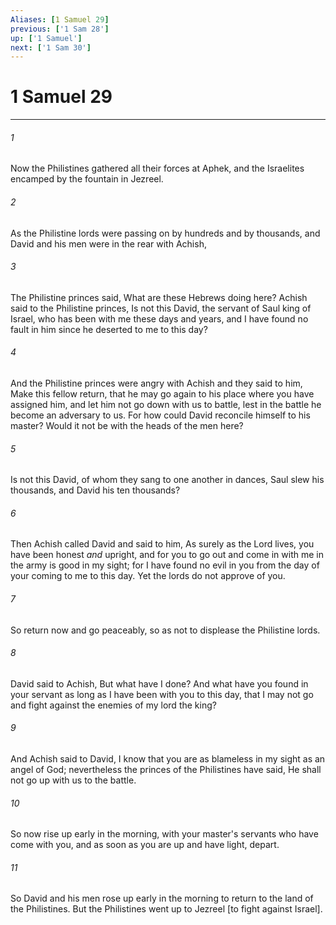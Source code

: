 ```yaml
---
Aliases: [1 Samuel 29]
previous: ['1 Sam 28']
up: ['1 Samuel']
next: ['1 Sam 30']
---
```

# 1 Samuel 29

***














###### 1 






Now the Philistines gathered all their forces at Aphek, and the Israelites encamped by the fountain in Jezreel. 













###### 2 






As the Philistine lords were passing on by hundreds and by thousands, and David and his men were in the rear with Achish, 













###### 3 






The Philistine princes said, What are these Hebrews doing here? Achish said to the Philistine princes, Is not this David, the servant of Saul king of Israel, who has been with me these days and years, and I have found no fault in him since he deserted to me to this day? 













###### 4 






And the Philistine princes were angry with Achish and they said to him, Make this fellow return, that he may go again to his place where you have assigned him, and let him not go down with us to battle, lest in the battle he become an adversary to us. For how could David reconcile himself to his master? Would it not be with the heads of the men here? 













###### 5 






Is not this David, of whom they sang to one another in dances, Saul slew his thousands, and David his ten thousands? 













###### 6 






Then Achish called David and said to him, As surely as the Lord lives, you have been honest _and_ upright, and for you to go out and come in with me in the army is good in my sight; for I have found no evil in you from the day of your coming to me to this day. Yet the lords do not approve of you. 













###### 7 






So return now and go peaceably, so as not to displease the Philistine lords. 













###### 8 






David said to Achish, But what have I done? And what have you found in your servant as long as I have been with you to this day, that I may not go and fight against the enemies of my lord the king? 













###### 9 






And Achish said to David, I know that you are as blameless in my sight as an angel of God; nevertheless the princes of the Philistines have said, He shall not go up with us to the battle. 













###### 10 






So now rise up early in the morning, with your master's servants who have come with you, and as soon as you are up and have light, depart. 













###### 11 






So David and his men rose up early in the morning to return to the land of the Philistines. But the Philistines went up to Jezreel [to fight against Israel].
